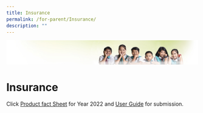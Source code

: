 ```yaml
---
title: Insurance
permalink: /for-parent/Insurance/
description: ""
---
```

![](/images/Banner.jpg)

Insurance
=========

Click [Product fact Sheet](/files/Product%20Fact%20Sheet%20Year%202022%20Sep%202022.pdf) for Year 2022 and [User Guide](/files/User%20Guide%20for%20parents%20for%20submission.pdf) for submission.